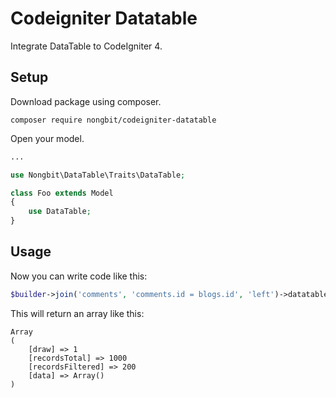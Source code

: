# Codeigniter Datatable
Integrate DataTable to CodeIgniter 4.

## Setup

Download package using composer.

```shell
composer require nongbit/codeigniter-datatable
```

Open your model.

```php
...

use Nongbit\DataTable\Traits\DataTable;

class Foo extends Model
{
    use DataTable;
}
```

## Usage

Now you can write code like this:

```php
$builder->join('comments', 'comments.id = blogs.id', 'left')->datatables();
```

This will return an array like this:

```
Array
(
    [draw] => 1
    [recordsTotal] => 1000
    [recordsFiltered] => 200
    [data] => Array()
)
```
